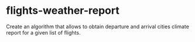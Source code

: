# flights-weather-report
Create an algorithm that allows to obtain departure and arrival cities climate report for a given list of flights.
